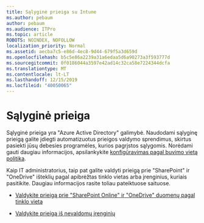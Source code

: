```yaml
---
title: Sąlyginė prieiga su Intune
ms.author: pebaum
author: pebaum
ms.audience: ITPro
ms.topic: article
ROBOTS: NOINDEX, NOFOLLOW
localization_priority: Normal
ms.assetid: aecba7c5-e86d-4ec8-9d44-679f5a3d659d
ms.openlocfilehash: b5c5e86a2239a31a6edaa5d6a90273a3f593777d
ms.sourcegitcommit: 0f0186044a3597e42ad14c32ca58e7224344dcfa
ms.translationtype: MT
ms.contentlocale: lt-LT
ms.lasthandoff: 12/15/2019
ms.locfileid: "40050065"
---
```

# <a name="conditional-access"></a>Sąlyginė prieiga

Sąlyginė prieiga yra "Azure Active Directory" galimybė. Naudodami sąlyginę prieigą galite įdiegti automatizuotus prieigos valdymo sprendimus, skirtus pasiekti jūsų debesies programėles, kurios pagrįstos sąlygomis. Norėdami gauti daugiau informacijos, apsilankykite [konfigūravimas pagal buvimo vietą politika](https://docs.microsoft.com/azure/active-directory/conditional-access/overview).

Kaip IT administratorius, taip pat galite valdyti prieigą prie "SharePoint" ir "OneDrive" išteklių pagal apibrėžtas tinklo vietas arba įrenginius, kuriais pasitikite. Daugiau informacijos rasite toliau pateiktuose saituose.

- [Valdykite prieigą prie "SharePoint Online" ir "OneDrive" duomenų pagal tinklo vietą](https://docs.microsoft.com/sharepoint/control-access-based-on-network-location)

- [Valdykite prieigą iš nevaldomų įrenginių](https://docs.microsoft.com/sharepoint/control-access-from-unmanaged-devices)

